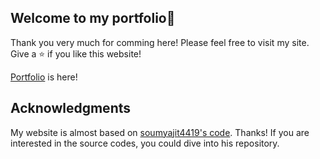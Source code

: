 ## Welcome to my portfolio🎉

Thank you very much for comming here! Please feel free to visit my site.
Give a ⭐ if you like this website!

[Portfolio](https://Anishishi.github.io/) is here!

## Acknowledgments

My website is almost based on [soumyajit4419's code](https://github.com/soumyajit4419/Portfolio). Thanks! If you are interested in the source codes, you could dive into his repository.
